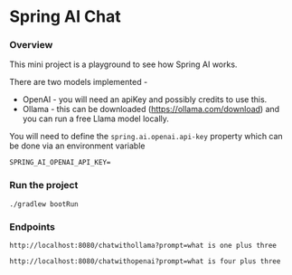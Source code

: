 # Spring AI Chat

### Overview

This mini project is a playground to see how Spring AI works.

There are two models implemented -

- OpenAI - you will need an apiKey and possibly credits to use this.
- Ollama - this can be downloaded (https://ollama.com/download) and you can run a free Llama model locally.

You will need to define the `spring.ai.openai.api-key` property which can be done via an environment variable

```shell
SPRING_AI_OPENAI_API_KEY=
```

### Run the project

```shell
./gradlew bootRun
```

### Endpoints

```shell
http://localhost:8080/chatwithollama?prompt=what is one plus three

http://localhost:8080/chatwithopenai?prompt=what is four plus three
```

